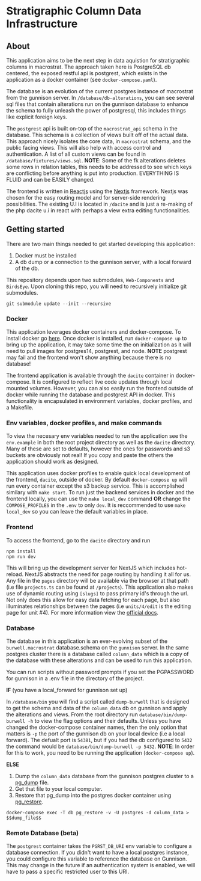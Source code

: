 # Stratigraphic Column Data Infrastructure

## About

This application aims to be the next step in data aquistion for stratigraphic columns in macrostrat. The approach taken here is PostgreSQL db centered, the exposed restful api is postgrest, which exists in the application as a docker container (see `docker-compose.yaml`).

The database is an evolution of the current postgres instance of macrostrat from the gunnison server. In `/database/db-alterations`, you can see several sql files that contain alterations run on the gunnison database to enhance the schema to fully unleash the power of postgresql, this includes things like explicit foreign keys.

The `postgrest` api is built on-top of the `macrostrat_api` schema in the database. This schema is a collection of views built off of the actual data. This approach nicely isolates the core data, in `macrostrat` schema, and the public facing views. This will also help with access control and authentication. A list of all custom views can be found in `/database/fixtures/views.sql`. **NOTE**: Some of the fk alterations deletes some rows in relation tables, this needs to be addressed to see which keys are conflicting before anything is put into production. EVERYTHING IS FLUID and can be EASILY changed.

The frontend is written in [Reactjs](https://reactjs.org/) using the [Nextjs](https://nextjs.org/) framework. Nextjs was chosen for the easy routing model and for server-side rendering possibilities. The existing U.I is located in `/dacite` and is just a re-making of the php dacite u.i in react with perhaps a view extra editing functionalities.

## Getting started

There are two main things needed to get started developing this application:

1.  Docker must be installed
2.  A db dump or a connection to the gunnison server, with a local forward of the db.

This repository depends upon two submodules, `Web-Components` and `BirdsEye`. Upon cloning this repo, you will need to recursively initialize git submodules.

```
git submodule update --init --recursive
```

### Docker

This application leverages docker containers and docker-compose. To install docker go [here](https://www.docker.com/get-started). Once docker is installed, run `docker-compose up` to bring up the application, it may take some time the on initialization as it will need to pull images for postgres14, postgrest, and node. **NOTE** postgrest may fail and the frontend won't show anything because there is no database!

The frontend application is available through the `dacite` container in docker-compose. It is configured to reflect live code updates through local mounted volumes. However, you can also easily run the frontend outside of docker while running the database and postgrest API in docker. This functionality is encapsulated in environment variables, docker profiles, and a Makefile.

### Env variables, docker profiles, and make commands

To view the necesary env variables needed to run the application see the `env.example` in both the root project directory as well as the `dacite` directory. Many of these are set to defaults, however the ones for passwords and s3 buckets are obviously not real! If you copy and paste the others the application should work as designed.

This application uses docker profiles to enable quick local development of the frontend, `dacite`, outside of docker. By default `docker-compose up` will run every container except the s3 backup service. This is accomplished similary with `make start`. To run just the backend services in docker and the frontend locally, you can use the `make local_dev` command **OR** change the `COMPOSE_PROFILES` in the `.env` to only `dev`. It is reccommended to use `make local_dev` so you can leave the default variables in place.

### Frontend

To access the frontend, go to the `dacite` directory and run

```
npm install
npm run dev
```

This will bring up the development server for NextJS which includes hot-reload. NextJS abstracts the need for page routing by handling it all for us. Any file in the `pages` directory will be available via the browser at that path (i.e file `projects.ts` can be found at `/projects`). This application also makes use of dynamic routing using `[slugs]` to pass primary id's through the url. Not only does this allow for easy data fetching for each page, but also illuminates relationships between the pages (i.e `units/4/edit` is the editing page for unit #4). For more information view the [official docs](https://nextjs.org/docs/routing/dynamic-routes).

### Database

The database in this application is an ever-evolving subset of the `burwell.macrostrat` database.schema on the `gunnison` server. In the same postgres cluster there is a database called `column_data` which is a copy of the database with these alterations and can be used to run this application.

You can run scripts without password prompts if you set the PGPASSWORD for gunnison in a .env file in the directory of the project.

**IF** (you have a local_forward for gunnison set up)

In `/database/bin` you will find a script called `dump-burwell` that is designed to get the schema and data of the `column_data` db on gunnison and apply the alterations and views. From the root directory run `database/bin/dump-burwell -h` to view the flag options and their defaults. Unless you have changed the docker-compose container names, then the only option that matters is `-p` the port of the gunnison db on your local device (i.e a local forward). The defualt port is `54381`, but if you had the db configured to `5432` the command would be `database/bin/dump-burwell -p 5432`. **NOTE**: In order for this to work, you need to be running the application (`docker-compose up`).

**ELSE**

1. Dump the `column_data` database from the gunnison postgres cluster to a [pg_dump](https://www.postgresql.org/docs/current/app-pgdump.html) file.
2. Get that file to your local computer.
3. Restore that pg_dump into the postgres docker container using [pg_restore](https://www.postgresql.org/docs/current/app-pgrestore.html).

```
docker-compose exec -T db pg_restore -v -U postgres -d column_data > $$dump_file$$
```

### Remote Database (beta)

The `postgrest` container takes the `PGRST_DB_URI` env variable to configure a database connection. If you didn't want to have a local postgres instance, you could configure this variable to reference the database on Gunnison. This may change in the future if an authentication system is enabled, we will have to pass a specific restricted user to this URI.
